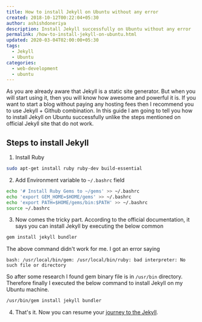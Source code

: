 ```yaml
---
title: How to install Jekyll on Ubuntu without any error
created: 2018-10-12T00:22:04+05:30
author: ashishdoneriya
description: Install Jekyll successfully on Ubuntu without any error
permalink: /how-to-install-jekyll-on-ubuntu.html
updated: 2020-03-04T02:00:00+05:30
tags:
  - Jekyll
  - Ubuntu
categories:
  - web-development
  - ubuntu
---
```


As you are already aware that Jekyll is a static site generator. But when you will start using it, then you will know how awesome and powerful it is. If you want to start a blog without paying any hosting fees then I recommend you to use Jekyll + Github combination. In this guide I am going to tell you how to install Jekyll on Ubuntu successfully unlike the steps mentioned on official Jekyll site that do not work.

## Steps to install Jekyll

1. Install Ruby

```bash
sudo apt-get install ruby ruby-dev build-essential
```


2. Add Environment variable to `~/.bashrc` field

```bash
echo '# Install Ruby Gems to ~/gems' >> ~/.bashrc
echo 'export GEM_HOME=$HOME/gems' >> ~/.bashrc
echo 'export PATH=$HOME/gems/bin:$PATH' >> ~/.bashrc
source ~/.bashrc
```


3. Now comes the tricky part. According to the official documentation, it says you can install Jekyll by executing the below common

```bash
gem install jekyll bundler
```


The above command didn't work for me. I got an error saying

```
bash: /usr/local/bin/gem: /usr/local/bin/ruby: bad interpreter: No such file or directory
```


So after some research I found gem binary file is in `/usr/bin` directory. Therefore finally I executed the below command to install Jekyll on my Ubuntu machine.

```bash
/usr/bin/gem install jekyll bundler
```


4. That's it. Now you can resume your <a href="https://jekyllrb.com/docs/step-by-step/01-setup/#create-a-site" target="_blank" rel="nofollow noopener noreferrer">journey to the Jekyll</a>.
